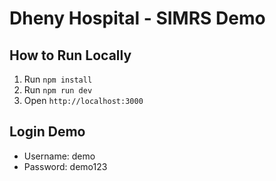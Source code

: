 # Dheny Hospital - SIMRS Demo

## How to Run Locally
1. Run `npm install`
2. Run `npm run dev`
3. Open `http://localhost:3000`

## Login Demo
- Username: demo
- Password: demo123